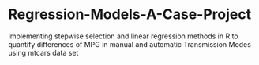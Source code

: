 # Regression-Models-A-Case-Project
Implementing stepwise selection and linear regression methods in R to quantify differences of MPG in manual and automatic Transmission Modes using mtcars data set 
